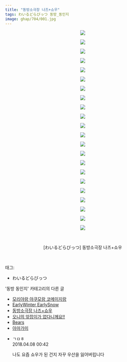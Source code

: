 ```yaml
---
title: "동방소극장 나즈+쇼우"
tags: わいるどらびっつ 동방_동인지
image: ghap/704/001.jpg
---
```

<div class="article">
<p style="text-align: center; clear: none; float: none;"><img src="{{ site.nasurl }}/ghap/704/001.jpg"/></p>
<p style="text-align: center; clear: none; float: none;"><img src="{{ site.nasurl }}/ghap/704/002.jpg"/></p>
<p style="text-align: center; clear: none; float: none;"><img src="{{ site.nasurl }}/ghap/704/003.jpg"/></p>
<p style="text-align: center; clear: none; float: none;"><img src="{{ site.nasurl }}/ghap/704/004.jpg"/></p>
<p style="text-align: center; clear: none; float: none;"><img src="{{ site.nasurl }}/ghap/704/005.jpg"/></p>
<p style="text-align: center; clear: none; float: none;"><img src="{{ site.nasurl }}/ghap/704/006.jpg"/></p>
<p style="text-align: center; clear: none; float: none;"><img src="{{ site.nasurl }}/ghap/704/007.jpg"/></p>
<p style="text-align: center; clear: none; float: none;"><img src="{{ site.nasurl }}/ghap/704/008.jpg"/></p>
<p style="text-align: center; clear: none; float: none;"><img src="{{ site.nasurl }}/ghap/704/009.jpg"/></p>
<p style="text-align: center; clear: none; float: none;"><img src="{{ site.nasurl }}/ghap/704/010.jpg"/></p>
<p style="text-align: center; clear: none; float: none;"><img src="{{ site.nasurl }}/ghap/704/011.jpg"/></p>
<p style="text-align: center; clear: none; float: none;"><img src="{{ site.nasurl }}/ghap/704/012.jpg"/></p>
<p style="text-align: center; clear: none; float: none;"><img src="{{ site.nasurl }}/ghap/704/013.jpg"/></p>
<p style="text-align: center; clear: none; float: none;"><img src="{{ site.nasurl }}/ghap/704/014.jpg"/></p>
<p style="text-align: center; clear: none; float: none;"><img src="{{ site.nasurl }}/ghap/704/015.jpg"/></p>
<p style="text-align: center; clear: none; float: none;"><img src="{{ site.nasurl }}/ghap/704/016.jpg"/></p>
<p style="text-align: center; clear: none; float: none;"><img src="{{ site.nasurl }}/ghap/704/017.jpg"/></p>
<p style="text-align: center; clear: none; float: none;"><img src="{{ site.nasurl }}/ghap/704/018.jpg"/></p>
<p style="text-align: center; clear: none; float: none;"><img src="{{ site.nasurl }}/ghap/704/019.jpg"/></p>
<p style="text-align: center; clear: none; float: none;"><img src="{{ site.nasurl }}/ghap/704/020.jpg"/></p>
<p style="text-align: center; clear: none; float: none;"><img src="{{ site.nasurl }}/ghap/704/021.jpg"/></p>
<p style="text-align: center; clear: none; float: none;"><img src="{{ site.nasurl }}/ghap/704/022.jpg"/></p>
<p style="text-align: center; clear: none; float: none;"><br/></p>
<p style="text-align: center; clear: none; float: none;">[わいるどらびっつ] 동방소극장 나즈+쇼우</p>
<p><br/></p>
</div><div class="tagTrail">
<p>태그: </p>
<ul>
<li>わいるどらびっつ</li>
</ul>
</div><div class="another">
<p>'동방 동인지' 카테고리의 다른 글</p>
<ul>
<li><a href="/2016-07-06-ghap_707">모리야랑 야쿠모랑 코메이지랑</a></li>
<li><a href="/2016-07-06-ghap_706">EarlyWinter EarlySnow</a></li>
<li><a href="/2016-07-06-ghap_704">동방소극장 나즈+쇼우</a></li>
<li><a href="/2016-07-06-ghap_703">오니의 앞잡이가 없다니께요!!</a></li>
<li><a href="/2016-07-06-ghap_702">Bears</a></li>
<li><a href="/2016-07-06-ghap_701">아마가미</a></li>
</ul>
</div><div class="cb_module cb_fluid">
<div class="cb_wrt cb_profile">
<div class="comment">
<ul>
<li class="cb_thumb_off" id="comment15235144">
<div class="cb_comment_area">
<div class="cb_info_area">
<div class="cb_section">
<span class="cb_nick_name">ㄱㅁㅎ</span>
</div>
<div class="cb_section">
<span class="cb_date">2018.04.08 00:42 </span>
</div>
</div>
<div class="cb_dsc_comment">
<p class="cb_dsc">
											나도 요즘 쇼우가 된 건지 자꾸 우산을 잃어버립니다
										</p>
</div>
</div></li>
</ul>
</div>
</div><!-- commentList close -->
</div>